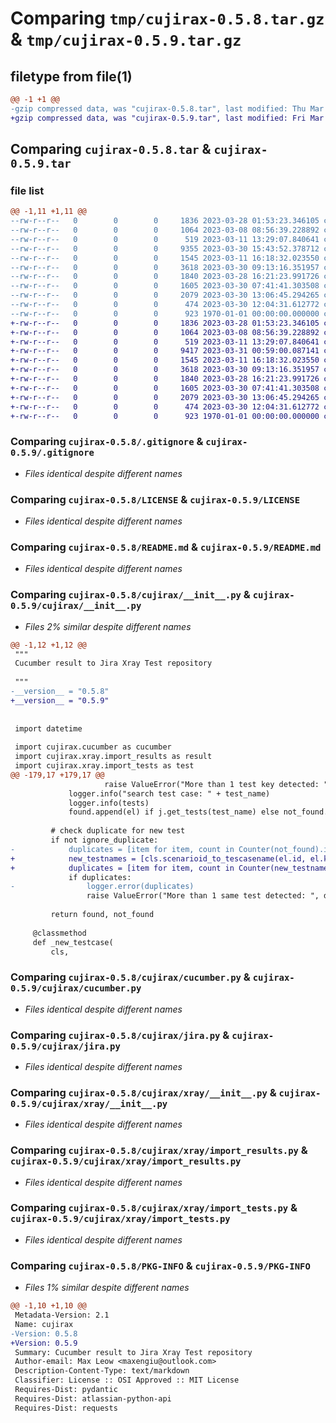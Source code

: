 # Comparing `tmp/cujirax-0.5.8.tar.gz` & `tmp/cujirax-0.5.9.tar.gz`

## filetype from file(1)

```diff
@@ -1 +1 @@
-gzip compressed data, was "cujirax-0.5.8.tar", last modified: Thu Mar 30 15:44:01 2023, max compression
+gzip compressed data, was "cujirax-0.5.9.tar", last modified: Fri Mar 31 00:59:20 2023, max compression
```

## Comparing `cujirax-0.5.8.tar` & `cujirax-0.5.9.tar`

### file list

```diff
@@ -1,11 +1,11 @@
--rw-r--r--   0        0        0     1836 2023-03-28 01:53:23.346105 cujirax-0.5.8/.gitignore
--rw-r--r--   0        0        0     1064 2023-03-08 08:56:39.228892 cujirax-0.5.8/LICENSE
--rw-r--r--   0        0        0      519 2023-03-11 13:29:07.840641 cujirax-0.5.8/README.md
--rw-r--r--   0        0        0     9355 2023-03-30 15:43:52.378712 cujirax-0.5.8/cujirax/__init__.py
--rw-r--r--   0        0        0     1545 2023-03-11 16:18:32.023550 cujirax-0.5.8/cujirax/cucumber.py
--rw-r--r--   0        0        0     3618 2023-03-30 09:13:16.351957 cujirax-0.5.8/cujirax/jira.py
--rw-r--r--   0        0        0     1840 2023-03-28 16:21:23.991726 cujirax-0.5.8/cujirax/xray/__init__.py
--rw-r--r--   0        0        0     1605 2023-03-30 07:41:41.303508 cujirax-0.5.8/cujirax/xray/import_results.py
--rw-r--r--   0        0        0     2079 2023-03-30 13:06:45.294265 cujirax-0.5.8/cujirax/xray/import_tests.py
--rw-r--r--   0        0        0      474 2023-03-30 12:04:31.612772 cujirax-0.5.8/pyproject.toml
--rw-r--r--   0        0        0      923 1970-01-01 00:00:00.000000 cujirax-0.5.8/PKG-INFO
+-rw-r--r--   0        0        0     1836 2023-03-28 01:53:23.346105 cujirax-0.5.9/.gitignore
+-rw-r--r--   0        0        0     1064 2023-03-08 08:56:39.228892 cujirax-0.5.9/LICENSE
+-rw-r--r--   0        0        0      519 2023-03-11 13:29:07.840641 cujirax-0.5.9/README.md
+-rw-r--r--   0        0        0     9417 2023-03-31 00:59:00.087141 cujirax-0.5.9/cujirax/__init__.py
+-rw-r--r--   0        0        0     1545 2023-03-11 16:18:32.023550 cujirax-0.5.9/cujirax/cucumber.py
+-rw-r--r--   0        0        0     3618 2023-03-30 09:13:16.351957 cujirax-0.5.9/cujirax/jira.py
+-rw-r--r--   0        0        0     1840 2023-03-28 16:21:23.991726 cujirax-0.5.9/cujirax/xray/__init__.py
+-rw-r--r--   0        0        0     1605 2023-03-30 07:41:41.303508 cujirax-0.5.9/cujirax/xray/import_results.py
+-rw-r--r--   0        0        0     2079 2023-03-30 13:06:45.294265 cujirax-0.5.9/cujirax/xray/import_tests.py
+-rw-r--r--   0        0        0      474 2023-03-30 12:04:31.612772 cujirax-0.5.9/pyproject.toml
+-rw-r--r--   0        0        0      923 1970-01-01 00:00:00.000000 cujirax-0.5.9/PKG-INFO
```

### Comparing `cujirax-0.5.8/.gitignore` & `cujirax-0.5.9/.gitignore`

 * *Files identical despite different names*

### Comparing `cujirax-0.5.8/LICENSE` & `cujirax-0.5.9/LICENSE`

 * *Files identical despite different names*

### Comparing `cujirax-0.5.8/README.md` & `cujirax-0.5.9/README.md`

 * *Files identical despite different names*

### Comparing `cujirax-0.5.8/cujirax/__init__.py` & `cujirax-0.5.9/cujirax/__init__.py`

 * *Files 2% similar despite different names*

```diff
@@ -1,12 +1,12 @@
 """
 Cucumber result to Jira Xray Test repository
 
 """
-__version__ = "0.5.8"
+__version__ = "0.5.9"
 
 
 import datetime
 
 import cujirax.cucumber as cucumber
 import cujirax.xray.import_results as result
 import cujirax.xray.import_tests as test
@@ -179,17 +179,17 @@
                     raise ValueError("More than 1 test key detected: ", tests, test_name)
             logger.info("search test case: " + test_name)
             logger.info(tests)
             found.append(el) if j.get_tests(test_name) else not_found.append(el)
         
         # check duplicate for new test
         if not ignore_duplicate:
-            duplicates = [item for item, count in Counter(not_found).items() if count > 1]
+            new_testnames = [cls.scenarioid_to_tescasename(el.id, el.keyword) for el in not_found]
+            duplicates = [item for item, count in Counter(new_testnames).items() if count > 1]
             if duplicates:
-                logger.error(duplicates)
                 raise ValueError("More than 1 same test detected: ", duplicates)
 
         return found, not_found
     
     @classmethod
     def _new_testcase(
         cls,
```

### Comparing `cujirax-0.5.8/cujirax/cucumber.py` & `cujirax-0.5.9/cujirax/cucumber.py`

 * *Files identical despite different names*

### Comparing `cujirax-0.5.8/cujirax/jira.py` & `cujirax-0.5.9/cujirax/jira.py`

 * *Files identical despite different names*

### Comparing `cujirax-0.5.8/cujirax/xray/__init__.py` & `cujirax-0.5.9/cujirax/xray/__init__.py`

 * *Files identical despite different names*

### Comparing `cujirax-0.5.8/cujirax/xray/import_results.py` & `cujirax-0.5.9/cujirax/xray/import_results.py`

 * *Files identical despite different names*

### Comparing `cujirax-0.5.8/cujirax/xray/import_tests.py` & `cujirax-0.5.9/cujirax/xray/import_tests.py`

 * *Files identical despite different names*

### Comparing `cujirax-0.5.8/PKG-INFO` & `cujirax-0.5.9/PKG-INFO`

 * *Files 1% similar despite different names*

```diff
@@ -1,10 +1,10 @@
 Metadata-Version: 2.1
 Name: cujirax
-Version: 0.5.8
+Version: 0.5.9
 Summary: Cucumber result to Jira Xray Test repository
 Author-email: Max Leow <maxengiu@outlook.com>
 Description-Content-Type: text/markdown
 Classifier: License :: OSI Approved :: MIT License
 Requires-Dist: pydantic
 Requires-Dist: atlassian-python-api
 Requires-Dist: requests
```


